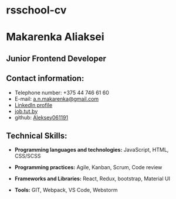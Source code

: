# rsschool-cv
# Makarenka Aliaksei
## Junior Frontend Developer
##  Contact information:
  * Telephone number: +375 44 746 61 60
  * E-mail: a.n.makarenka@gmail.com
  * [LinkedIn profile](https://www.linkedin.com/in/aliaksei-makarenka-1a9991212/)
  * [job.tut.by](https://rabota.by/resume/64020d26ff08f0a75d0039ed1f51715950476c)
  * github: [Aleksey061191](https://github.com/Aleksey061191)
## Technical Skills:
* **Programming languages and technologies:** JavaScript, HTML, CSS/SCSS

* **Programming practices:** Agile, Kanban, Scrum, Code review

* **Frameworks and Libraries:** React, Redux, bootstrap, Material UI

* **Tools:** GIT, Webpack, VS Code, Webstorm
